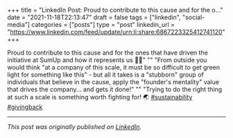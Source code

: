 +++
title = "LinkedIn Post: Proud to contribute to this cause and for the o..."
date = "2021-11-18T22:13:47"
draft = false
tags = ["linkedin", "social-media"]
categories = ["posts"]
type = "post"
linkedin_url = "https://www.linkedin.com/feed/update/urn:li:share:6867223325412741120"
+++

Proud to contribute to this cause and for the ones that have driven the initiative at SumUp and how it represents us 👏🏼"
""
"From outside you would think "at a company of this scale, it must be so difficult to get green light for something like this" - but all it takes is a "stubborn" group of individuals that believe in the cause, apply the "founder's mentality" value that drives the company... and gets it done!"
""
"Trying to do the right thing at such a scale is something worth fighting for! 🌏 [#sustainability](https://www.linkedin.com/feed/hashtag/sustainability) [#givingback](https://www.linkedin.com/feed/hashtag/givingback)

---

*This post was originally published on [LinkedIn](https://www.linkedin.com/in/adrianmoreno/recent-activity/all/).*